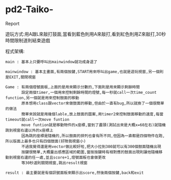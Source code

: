 # pd2-Taiko-

Report

遊玩方式:用A跟L來敲打鼓面,當看到藍色則用A來敲打,看到紅色則用Z來敲打,30秒時間限制道則結束遊戲

程式架構:

    main : 基本上只要呼叫出mainwindow就功成身退了
    
    mainwindow : 基本主畫面,有兩個按鍵,START用來呼叫出game,也就是遊玩視窗,另一個則是EXIT,關閉視窗
    
    Game : 有兩個燈號面板,上面的是用來顯示分數的,下面則是用來顯示剩餘時間
           設定兩個timer,一個用來控制剩餘時間的燈號,每一秒就call一次time_count function,另一個就是用來控制鼓面的移動
           原本想用class跟vector來做鼓面的移動,但由於一直有bug,所以就換了一個很簡單的做法
           簡單來說就是用幾個lable,放上鼓面的圖案,用timer2來控制鼓面移動的速度,每當timeout就call一次move funtion
           move funtion就是移動物件的x座標,當到了盡頭(測試出來是大概x=60左右)就隨機跳到視窗右邊以外的x座標上
           因為跳的座標是隨機的,所以鼓面的排列也會有所不同,但因為一直都是四個物件在跑,所以版面上最多也只有四個鼓面(好險我視窗小)
           不過我覺得還是用vector做比較好啦,把大小拉到300就可以有300個鼓面隨機出現
           按鍵很簡單,大概量出感應區域的範圍,當按按鍵時有相對應的鼓面出現則讓他隨機移動到視窗右邊的任一處,並且score+1,燈號面板也會做更改
           等30秒道則關閉視窗,跳出result視窗
           
    result : 最主要就是有個訊號面板來顯示出score,然後兩個按鍵,back和exit
